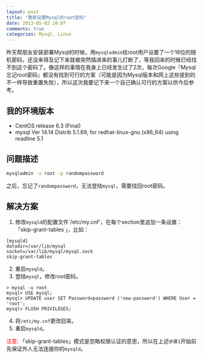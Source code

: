 ```yaml
---
layout: post
title: "重新设置Mysql的root密码"
date: 2013-05-02 20:07
comments: true
categories: Mysql, Linux
---
```


昨天帮朋友安装部署Mysql的时候，用`mysqladmin`给root用户设置了一个16位的随机密码，还没来得及记下来就被突然插进来的事儿打断了，等我回来的时候已经找不到这个密码了。像这样的事情在我身上已经发生过了2次，每次Google『Mysql忘记root密码』都没有找到可行的方案（可能是因为Mysql版本和网上这些提到的不一样导致重置失败），所以这次我要记下来一个自己确认可行的方案以供今后参考。  

我的环境版本
------------
* CentOS release 6.3 (Final)
* mysql Ver 14.14 Distrib 5.1.69, for redhat-linux-gnu (x86\_64) using readline 5.1

问题描述
--------
```bash
mysqladmin -u root -p randompassword
```

之后，忘记了`randompassword`，无法登陆`mysql`，需要找回root密码。

解决方案
--------
1. 修改`mysqld`的配置文件`/etc/my.cnf'，在每个section里追加一条设置：「skip-grant-tables 」，比如：
```
[mysqld] 
datadir=/var/lib/mysql 
socket=/var/lib/mysql/mysql.sock 
skip-grant-tables 
```
2. 重启`mysqld`。
3. 登陆`mysql`，修改root密码。
```
> mysql -u root
mysql> USE mysql;
mysql> UPDATE user SET Password=password ('new-password') WHERE User = 'root';
mysql> FLUSH PRIVILEGES;
```
4. 将`/etc/my.cnf`更改回来。
5. 重启`mysqld`。

<span style="color: red;">注意: </span>「skip-grant-tables」模式是忽略权限认证的意思，所以在上述`步骤1`开始前先保证外人无法连接你的`mysqld`。
